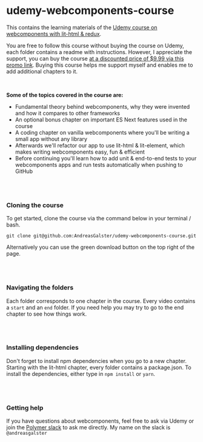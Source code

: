 # udemy-webcomponents-course
This contains the learning materials of the [Udemy course on webcomponents with lit-html & redux](https://www.udemy.com/webcomponents-apps). 

You are free to follow this course without buying the course on Udemy, each folder contains a readme with instructions. However, I appreciate the support, you can buy the course [at a discounted price of $9.99 via this promo link](https://www.udemy.com/webcomponents-apps/?couponCode=GITHUB2). Buying this course helps me support myself and enables me to add additional chapters to it.

<br>

**Some of the topics covered in the course are:**

* Fundamental theory behind webcomponents, why they were invented and how it compares to other frameworks
* An optional bonus chapter on important ES Next features used in the course
* A coding chapter on vanilla webcomponents where you'll be writing a small app without any library
* Afterwards we'll refactor our app to use lit-html & lit-element, which makes writing webcomponents easy, fun & efficient
* Before continuing you'll learn how to add unit & end-to-end tests to your webcomponents apps and run tests automatically when pushing to GitHub
<!--
* Next we are going to add more features to our app and start using Redux for state management
* After we've added state management, we'll make sure that our app and components are accessible for people with disabilities
* Then we'll turn our app into a production-ready app by adding best practices to our project
* Lastly we will look at publishing our components to npm and how to create great demos
-->

<br><br>
### Cloning the course

To get started, clone the course via the command below in your terminal / bash.

```
git clone git@github.com:AndreasGalster/udemy-webcomponents-course.git
```

Alternatively you can use the green download button on the top right of the page.

<br><br>
### Navigating the folders
Each folder corresponds to one chapter in the course. Every video contains a `start` and an `end` folder. If you need help you may try to go to the end chapter to see how things work.

<br><br>
### Installing dependencies
Don't forget to install npm dependencies when you go to a new chapter. Starting with the lit-html chapter, every folder contains a package.json. To install the dependencies, either type in `npm install` or `yarn`.

<br><br>
### Getting help
If you have questions about webcomponents, feel free to ask via Udemy or join the [Polymer slack](https://polymer.slack.com) to ask me directly. My name on the slack is `@andreasgalster`<br><br>
